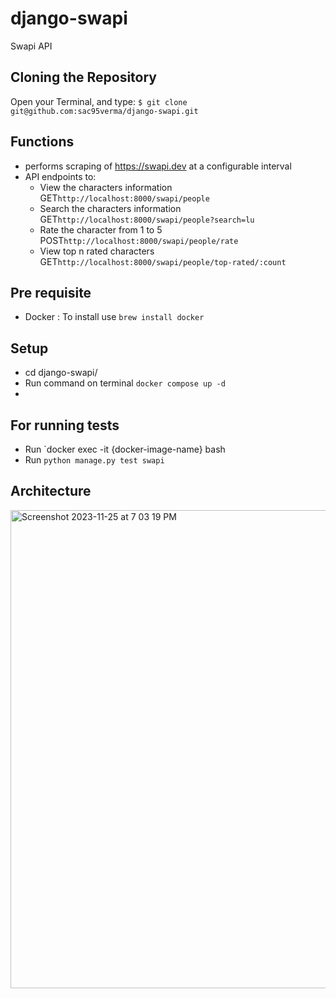# django-swapi
Swapi API

## Cloning the Repository
Open your Terminal, and type: `$ git clone git@github.com:sac95verma/django-swapi.git`

## Functions
- performs scraping of https://swapi.dev at a configurable interval
- API endpoints to:
  - View the characters information GET`http://localhost:8000/swapi/people`
  - Search the characters information GET`http://localhost:8000/swapi/people?search=lu`
  - Rate the character from 1 to 5 POST`http://localhost:8000/swapi/people/rate`
  - View top n rated characters GET`http://localhost:8000/swapi/people/top-rated/:count`
 
## Pre requisite
- Docker : To install use `brew install docker`

## Setup
- cd django-swapi/
- Run command on terminal `docker compose up -d`
- 

## For running tests
- Run `docker exec -it {docker-image-name} bash
- Run `python manage.py test swapi`

## Architecture
<img width="765" alt="Screenshot 2023-11-25 at 7 03 19 PM" src="https://github.com/sac95verma/django-swapi/assets/20048299/12546301-37d9-4994-95d7-997cb65cc8ea">
